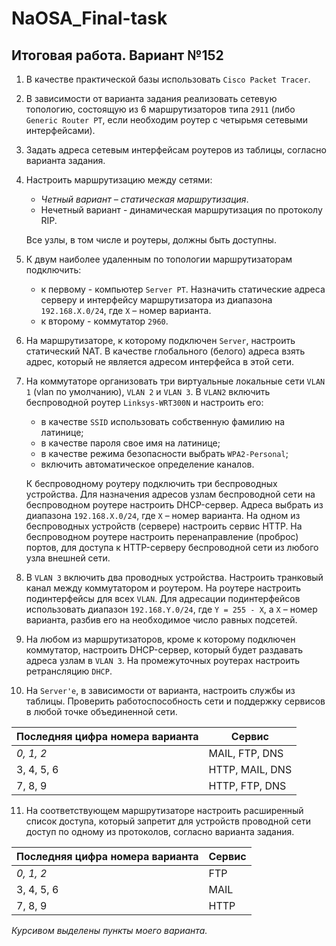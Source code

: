 # NaOSA_Final-task
## Итоговая работа. Вариант №152
1. В качестве практической базы использовать `Cisco Packet Tracer`.
2. В зависимости от варианта задания реализовать сетевую топологию, состоящую из 6 маршрутизаторов типа `2911` (либо `Generic Router PT`, если необходим роутер с четырьмя сетевыми интерфейсами).
3. Задать адреса сетевым интерфейсам роутеров из таблицы, согласно варианта задания.
4. Настроить маршрутизацию между сетями:
   * *Четный вариант – статическая маршрутизация*.
   * Нечетный вариант - динамическая маршрутизация по протоколу RIP.

   Все узлы, в том числе и роутеры, должны быть доступны.
5. К двум наиболее удаленным по топологии маршрутизаторам подключить:
   * к первому - компьютер `Server РТ`. Назначить статические адреса серверу и интерфейсу маршрутизатора из диапазона `192.168.Х.0/24`, где `Х` – номер варианта.
   * к второму - коммутатор `2960`.
6. На маршрутизаторе, к которому подключен `Server`, настроить статический NAT. В качестве глобального (белого) адреса взять адрес, который не является адресом интерфейса в этой сети.
7. На коммутаторе организовать три виртуальные локальные сети `VLAN 1` (vlan по умолчанию), `VLAN 2` и `VLAN 3`. В `VLAN2` включить беспроводной роутер `Linksys-WRT300N` и настроить его:
   * в качестве `SSID` использовать собственную фамилию на латинице;
   * в качестве пароля свое имя на латинице;
   * в качестве режима безопасности выбрать `WPA2-Personal`;
   * включить автоматическое определение каналов.
   
   К беспроводному роутеру подключить три беспроводных устройства. Для назначения адресов узлам беспроводной сети на беспроводном роутере настроить DHCP-сервер. Адреса выбрать из диапазона `192.168.Х.0/24`, где `Х` – номер варианта.
   На одном из беспроводных устройств (сервере) настроить сервис HTTP. На беспроводном роутере настроить перенаправление (проброс) портов, для доступа к HTTP-серверу беспроводной сети из любого узла внешней сети.
8. В `VLAN 3` включить два проводных устройства. Настроить транковый канал между коммутатором и роутером. На роутере настроить подинтерфейсы для всех `VLAN`. Для адресации подинтерфейсов использовать диапазон `192.168.Y.0/24`, где `Y = 255 - X`, а `X` – номер варианта, разбив его на необходимое число равных подсетей.
9. На любом из маршрутизаторов, кроме к которому подключен коммутатор, настроить DHCP-сервер, который будет раздавать адреса узлам в `VLAN 3`. На промежуточных роутерах настроить ретрансляцию `DHCP`.
10. На `Server'e`, в зависимости от варианта, настроить службы из таблицы. Проверить работоспособность сети и поддержку сервисов в любой точке объединенной сети.

| Последняя цифра номера варианта | Сервис          |
| ------------------------------- | --------------- |
| *0, 1, 2*                       | MAIL, FTP, DNS  |
| 3, 4, 5, 6                      | HTTP, MAIL, DNS |
| 7, 8, 9                         | HTTP, FTP, DNS  |

11. На соответствующем маршрутизаторе настроить расширенный список доступа, который запретит для устройств проводной сети доступ по одному из протоколов, согласно варианта задания.

| Последняя цифра номера варианта | Сервис |
| ------------------------------- | ------ |
| *0, 1, 2*                       | FTP    |
| 3, 4, 5, 6                      | MAIL   |
| 7, 8, 9                         | HTTP   |

*Курсивом выделены пункты моего варианта.*
